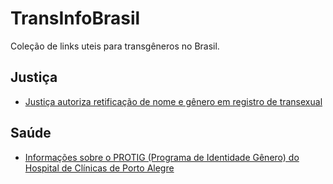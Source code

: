 # TransInfoBrasil
Coleção de links uteis para transgêneros no Brasil.
## Justiça
* [Justiça autoriza retificação de nome e gênero em registro de transexual](https://papini.jusbrasil.com.br/noticias/437418437/justica-autoriza-retificacao-de-nome-e-genero-em-registro-de-transexual?ref=topic_feed)
## Saúde
* [Informações sobre o PROTIG (Programa de Identidade Gênero) do Hospital de Clínicas de Porto Alegre](http://reducaodedanos-sls.blogspot.com.br/2014/09/informacoes-sobre-o-protig-programa-de.html)
